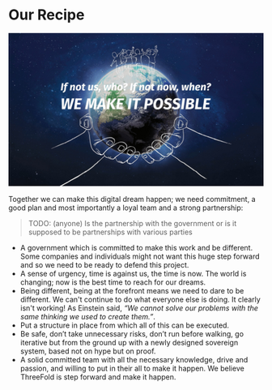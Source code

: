 
# Our Recipe

![](img/recipe.png)  

Together we can make this digital dream happen; we need commitment, a good plan and most importantly a loyal team and a strong partnership:

> TODO: (anyone) Is the partnership with the government or is it supposed to be partnerships with various parties

* A government which is committed to make this work and be different. Some companies and individuals might not want this huge step forward and so we need to be ready to defend this project.
* A sense of urgency, time is against us, the time is now. The world is changing; now is the best time to reach for our dreams.
* Being different, being at the forefront means we need to dare to be different. We can't continue to do what everyone else is doing. It clearly isn't working! As Einstein said, *“We cannot solve our problems with the same thinking we used to create them.”*. 
* Put a structure in place from which all of this can be executed. 
* Be safe, don’t take unnecessary risks, don’t run before walking, go iterative but  from the ground up with a newly designed sovereign system, based not on hype but on proof.
* A solid committed team with all the necessary knowledge, drive and passion, and willing to put in their all to make it happen. We believe ThreeFold is step forward and make it happen. 

